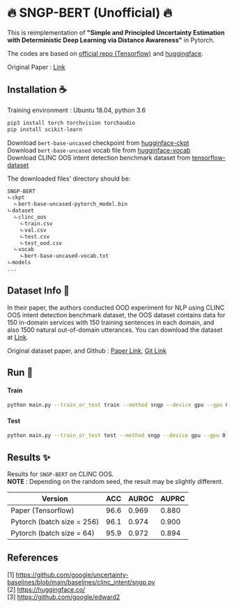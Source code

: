# :fire: SNGP-BERT (Unofficial) :fire:
This is reimplementation of **"Simple and Principled Uncertainty Estimation with Deterministic Deep Learning via Distance Awareness"** in Pytorch.

The codes are based on [official repo (Tensorflow)](https://github.com/google/uncertainty-baselines/blob/main/baselines/clinc_intent/sngp.py) and [huggingface](https://huggingface.co/).

Original Paper : [Link](https://arxiv.org/pdf/2006.10108.pdf)

## Installation :coffee:

Training environment : Ubuntu 18.04, python 3.6
```bash
pip3 install torch torchvision torchaudio
pip install scikit-learn
```

Download `bert-base-uncased` checkpoint from [hugginface-ckpt](https://s3.amazonaws.com/models.huggingface.co/bert/bert-base-uncased-pytorch_model.bin)  
Download `bert-base-uncased` vocab file from [hugginface-vocab](https://huggingface.co/bert-base-uncased/resolve/main/vocab.txt)  
Download CLINC OOS intent detection benchmark dataset from [tensorflow-dataset](https://github.com/jereliu/datasets/raw/master/clinc_oos.zip)

The downloaded files' directory should be:

```bash
SNGP-BERT
ㄴckpt
  ㄴbert-base-uncased-pytorch_model.bin
ㄴdataset
  ㄴclinc_oos
    ㄴtrain.csv
    ㄴval.csv
    ㄴtest.csv
    ㄴtest_ood.csv
  ㄴvocab
    ㄴbert-base-uncased-vocab.txt
ㄴmodels
...
```


## Dataset Info :book:

In their paper, the authors conducted OOD experiment for NLP using CLINC OOS intent detection benchmark dataset, the OOS dataset contains data for 150 in-domain services with 150 training
sentences in each domain, and also 1500 natural out-of-domain utterances.
You can download the dataset at [Link](https://github.com/jereliu/datasets/raw/master/clinc_oos.zip).

Original dataset paper, and Github : [Paper Link](https://aclanthology.org/D19-1131/), [Git Link](https://github.com/clinc/oos-eval)

## Run :star2:

#### Train
```bash
python main.py --train_or_test train --method sngp --device gpu --gpu 0
```

#### Test

```bash
python main.py --train_or_test test --method sngp --device gpu --gpu 0
```

## Results :sparkles:

Results for `SNGP-BERT` on CLINC OOS.  
**NOTE** : Depending on the random seed, the result may be slightly different.

| Version | ACC | AUROC | AUPRC |
| --- | --- | --- | --- |
| Paper (Tensorflow) | 96.6 | 0.969 | 0.880 |
| Pytorch (batch size = 256) | 96.1 | 0.974 | 0.900 |
| Pytorch (batch size = 64) | 95.9 | 0.972 | 0.894 |


## References

[1] https://github.com/google/uncertainty-baselines/blob/main/baselines/clinc_intent/sngp.py  
[2] https://huggingface.co/  
[3] https://github.com/google/edward2
